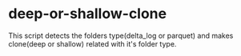 # deep-or-shallow-clone
This script detects the folders type(delta_log or parquet) and makes clone(deep or shallow) related with it's folder type.
